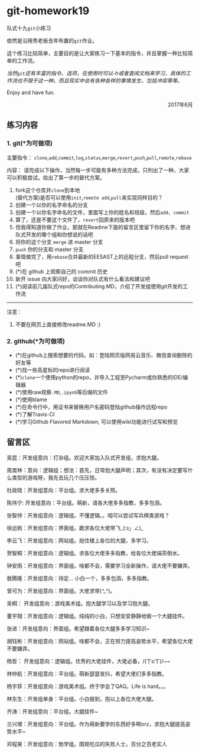 ﻿# git-homework19
队式十九`git`小练习

依然是沿用秀老板去年布置的`git`作业。

这个练习比较简单，主要目的是让大家练习一下基本的指令，并且掌握一种比较简单的工作流。

*当然`git`还有丰富的指令、选项，在使用时可以-h或者查阅文档来学习，具体的工作流也不限于这一种。而且现实中会有各种各样的事情发生，包括冲突等等。*

Enjoy and have fun.
<div align = "right">2017年6月</div>

## 练习内容

### 1. git(*为可做项)

主要指令：
`clone`,`add`,`commit`,`log`,`status`,`merge`,`revert`,`push`,`pull`,`remote`,`rebase`

内容：
请完成以下操作，当然每一步可能有多种方法完成，只列出了一种，大家可以积极尝试。给出了第一步的替代方案。
1. fork这个仓库并`clone`到本地  
(替代方案)是否可以使用`init`,`remote add`,`pull`来实现同样目的？
2. 创建一个以你的名字命名的分支
3. 创建一个以你名字命名的文件，里面写上你的姓名和班级，然后`add`、`commit`
4. 算了，还是不要这个文件了，`revert`回原来的版本吧
5. 但我得知道你做了作业，那就在Readme下面的留言区里留下你的名字、想进队式开发的哪个组和你想说的话吧
6. 将你的这个分支 `merge` 进 master 分支
7. `push` 你的分支和 master 分支
8. 事情做完了，用`rebase`合并最新的EESAST上的远程分支，然后pull request吧
9. (*)在 github 上观察自己的 commit 历史
10. 新开 issue 向大家问好，谈谈你对队式有什么看法和建议吧
11. (*)阅读前几届队式repo的Contributing.MD，介绍了开发组使用git开发的工作流

---
注意：
1. 不要在网页上直接修改readme.MD :)

### 2. github(*为可做项)

- (*)在github上搜索想要的代码，如：登陆网页版网易云音乐、微信查询删除的好友等
- (*)找一些高星标的repo进行阅读
- (*)`clone`一个使用python的repo，并导入工程至Pycharm或你熟悉的IDE/编辑器
- (*)使用raw观察`.MD`,`.ipynb`等后缀的文件
- (*)使用blame
- (*)在命令行中，用证书来替换用户名密码登陆github操作远程repo
- (*)了解Travis-CI
- (*)学习Github Flavored Markdown, 可以使用wiki功能进行试写和预览


## 留言区
吴昆：开发组意向：打杂组。欢迎大家加入队式开发组，求抱大腿。

周嵩林：意向：逻辑组；想法：首先，日常抱大腿声明；其次，有没有决定要写什么类型的游戏呀，我先去玩几个压压惊。

杜政晓：开发组意向：平台组。求大佬多多关照。

陈伟宁: 开发组意向：平台组。萌新，请各大佬多多指教，多多包涵。

张智帅：开发组意向：逻辑组。不懂逻辑。。咱可以尝试写兵棋类游戏？

徐远帆：开发组意向：界面组。跪求各位大佬带飞_(:з」∠)_

李云飞：开发组意向：网站组。抱住楼上各位的大腿，多学习。

贺智桐：开发组意向：逻辑组。求各位大佬多多指教，给各位大佬端茶倒水。

钟安雨：开发组意向：界面组。啥都不会，需要学习全新操作，请大佬不要嫌弃。

敖腾隆：开发组意向：待定... 小白一个，多多包涵，多多指教。

曾可为：开发组意向：界面组。大佬求带(*^_^*)。

吴桐：  开发组意向：游戏美术组。抱大腿学习以及学习抱大腿。

董宇翔：开发组意向：逻辑组。纯纯的小白，只想安安静静地做一个大腿挂件。

张进：开发组意向：界面组。希望跟着各位大腿多多学习知识~

胡钰彬：开发组意向：网站组。啥都不会，正在努力提高姿势水平，希望各位大佬不要嫌弃。

杨哲：  开发组意向：逻辑组。优秀的大佬挂件，大佬必备，/(ㄒoㄒ)/~~

林仲航：开发组意向：平台组。萌新瑟瑟发抖，希望大佬们多多指教。

杨宇菲：开发组意向：游戏美术组。终于学会了QAQ，Life is hard。。。

林东生：开发组单身：平台组。小白报到，抱以上各位大佬大腿。

齐涛：开发组意向：平台组。大腿挂件~

兰兴增：开发组意向：平台组。作为萌新要学的东西好多啊orz，求抱大腿提高姿势水平~

邓程昊：开发组意向：勃学组。围观吃瓜的失败人士，百分之百老实人
